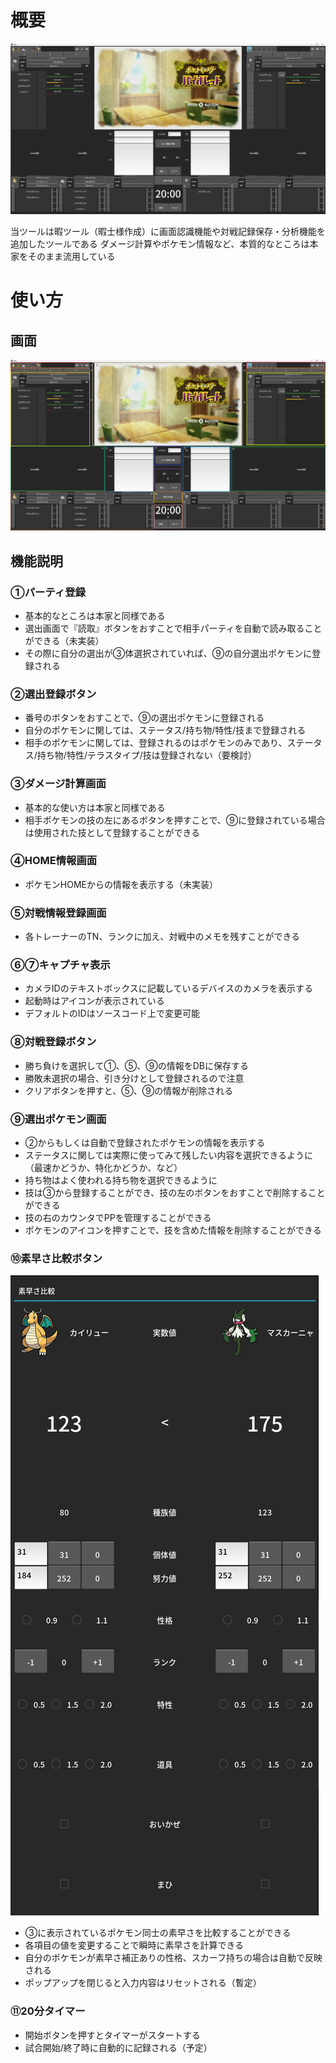 # 概要

![参考画面](/image/tool.png) 

当ツールは暇ツール（暇士様作成）に画面認識機能や対戦記録保存・分析機能を追加したツールである
ダメージ計算やポケモン情報など、本質的なところは本家をそのまま流用している

# 使い方

## 画面

![説明画面](/image/tool-detail.png) 

## 機能説明

### ①パーティ登録

- 基本的なところは本家と同様である
- 選出画面で『読取』ボタンをおすことで相手パーティを自動で読み取ることができる（未実装）
- その際に自分の選出が③体選択されていれば、⑨の自分選出ポケモンに登録される

### ②選出登録ボタン

- 番号のボタンをおすことで、⑨の選出ポケモンに登録される
- 自分のポケモンに関しては、ステータス/持ち物/特性/技まで登録される
- 相手のポケモンに関しては、登録されるのはポケモンのみであり、ステータス/持ち物/特性/テラスタイプ/技は登録されない（要検討）

### ③ダメージ計算画面

- 基本的な使い方は本家と同様である
- 相手ポケモンの技の左にあるボタンを押すことで、⑨に登録されている場合は使用された技として登録することができる

### ④HOME情報画面

- ポケモンHOMEからの情報を表示する（未実装）

### ⑤対戦情報登録画面

- 各トレーナーのTN、ランクに加え、対戦中のメモを残すことができる

### ⑥⑦キャプチャ表示

- カメラIDのテキストボックスに記載しているデバイスのカメラを表示する
- 起動時はアイコンが表示されている
- デフォルトのIDはソースコード上で変更可能

### ⑧対戦登録ボタン

- 勝ち負けを選択して①、⑤、⑨の情報をDBに保存する
- 勝敗未選択の場合、引き分けとして登録されるので注意
- クリアボタンを押すと、⑤、⑨の情報が削除される

### ⑨選出ポケモン画面

- ②からもしくは自動で登録されたポケモンの情報を表示する
- ステータスに関しては実際に使ってみて残したい内容を選択できるように（最速かどうか、特化かどうか、など）
- 持ち物はよく使われる持ち物を選択できるように
- 技は③から登録することができ、技の左のボタンをおすことで削除することができる
- 技の右のカウンタでPPを管理することができる
- ポケモンのアイコンを押すことで、技を含めた情報を削除することができる

### ⑩素早さ比較ボタン

![素早さ比較ポップアップ](/image/tool-speed.png) 

- ③に表示されているポケモン同士の素早さを比較することができる
- 各項目の値を変更することで瞬時に素早さを計算できる
- 自分のポケモンが素早さ補正ありの性格、スカーフ持ちの場合は自動で反映される
- ポップアップを閉じると入力内容はリセットされる（暫定）

### ⑪20分タイマー

- 開始ボタンを押すとタイマーがスタートする
- 試合開始/終了時に自動的に記録される（予定）

